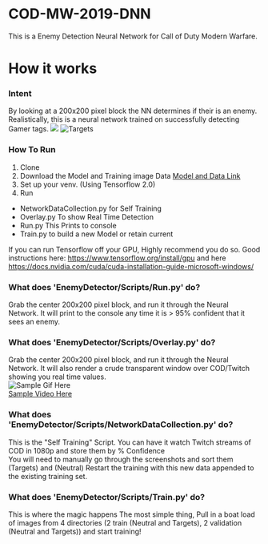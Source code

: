 # COD-MW-2019-DNN
This is a Enemy Detection Neural Network for Call of Duty Modern Warfare.

# How it works
### Intent
By looking at a 200x200 pixel block the NN determines if their is an enemy. Realistically, this is a neural network trained on successfully detecting Gamer tags.
![](https://imgur.com/5Fowghj.png) ![Targets](Misc/targets.gif)

### How To Run
1. Clone
2. Download the Model and Training image Data [Model and Data Link](https://drive.google.com/file/d/1_xOPdYpHkda_mh1SWyg9eFJKhAIix0Rq/view?usp=sharing)
3. Set up your venv. (Using Tensorflow 2.0)
4. Run
  * NetworkDataCollection.py for Self Training
  * Overlay.py To show Real Time Detection
  * Run.py This Prints to console
  * Train.py to build a new Model or retain current

If you can run Tensorflow off your GPU, Highly recommend you do so. Good instructions here: https://www.tensorflow.org/install/gpu and here https://docs.nvidia.com/cuda/cuda-installation-guide-microsoft-windows/

### What does 'EnemyDetector/Scripts/Run.py' do?
Grab the center 200x200 pixel block, and run it through the Neural Network. It will print to the console any time it is > 95% confident that it sees an enemy.

### What does 'EnemyDetector/Scripts/Overlay.py' do?
Grab the center 200x200 pixel block, and run it through the Neural Network. It will also render a crude transparent window over COD/Twitch showing you real time values.  
![Sample Gif Here](Misc/SampleOverlay.gif)  
[Sample Video Here](https://youtu.be/Qif8g2Ib5pI)  

### What does 'EnemyDetector/Scripts/NetworkDataCollection.py' do?
This is the "Self Training" Script. You can have it watch Twitch streams of COD in 1080p and store them by % Confidence  
You will need to manually go through the screenshots and sort them (Targets) and (Neutral)
Restart the training with this new data appended to the existing training set.

### What does 'EnemyDetector/Scripts/Train.py' do?
This is where the magic happens
The most simple thing, Pull in a boat load of images from 4 directories (2 train (Neutral and Targets), 2 validation (Neutral and Targets)) and start training!
